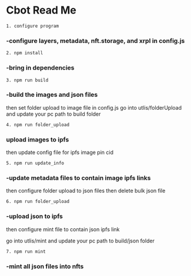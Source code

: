 # Cbot Read Me


`1. configure program`
### -configure layers, metadata, nft.storage, and xrpl in config.js

`2. npm install`
### -bring in dependencies 

`3. npm run build`
### -build the images and json files
  then set folder upload to image file in config.js
  go into utlis/folderUpload and update your pc path to build folder

`4. npm run folder_upload`
### upload images to ipfs
  then update config file for ipfs image pin cid

`5. npm run update_info `
### -update metadata files to contain image ipfs links
   then configure folder upload to json files
   then delete bulk json file

`6. npm run folder_upload`
### -upload json to ipfs
 then configure mint file to contain json ipfs link
 
 go into utlis/mint and update your pc path to build/json folder

`7. npm run mint`
### -mint all json files into nfts
  
  

